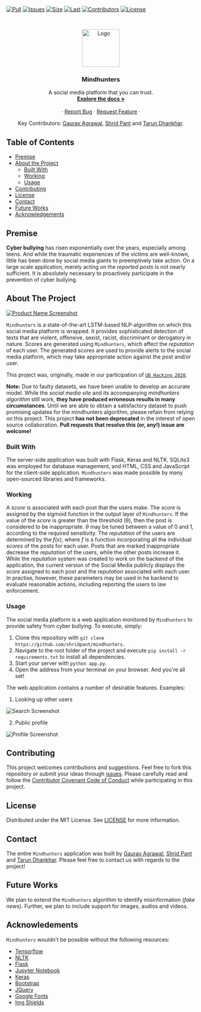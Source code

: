 [![Pull][pr]][pr-url]
[![Issues][issues]][issues-url]
[![Size][repo]][repo-url]
[![Last][last]][last-url]
[![Contributors][contributors]][contributors-url]
[![License][license-shield]][license-url]

<br />
<p align="center">
  <a href="https://github.com/shridpant/mindhunters">
    <img src="static/computer.svg" alt="Logo" width="100">
  </a>
  
  <h3 align="center">Mindhunters</h3>

  <p align="center">
    A social media platform that you can trust.
    <br />
    <a href="https://github.com/shridpant/mindhunters/blob/main/README.md"><strong>Explore the docs »</strong></a>
    <br />
    <br />
    ·
    <a href="https://github.com/shridpant/mindhunters/issues">Report Bug</a>
    ·
    <a href="https://github.com/shridpant/mindhunters/issues">Request Feature</a>
    ·
  </p>
  <p align="center">
  Key Contributors: <a href="https://github.com/gaurav-2626">Gaurav Agrawal</a>, <a href="https://github.com/shridpant">Shrid Pant</a> and <a href="https://github.com/tdhankhar">Tarun Dhankhar</a>.
  </p>
</p>

<!-- TABLE OF CONTENTS -->
## Table of Contents

* [Premise](#premise)
* [About the Project](#about-the-project)
    * [Built With](#built-with)
    * [Working](#working)
    * [Usage](#usage)
* [Contributing](#contributing)
* [License](#license)
* [Contact](#contact)
* [Future Works](#future-works)
* [Acknowledgements](#acknowledgements)

<!-- PREMISE -->
## Premise

**Cyber bullying** has risen exponentially over the years, especially among teens. And while the traumatic experiences of the victims are well-known, little has been done by social media giants to preemptively take action. On a large scale application, merely acting on the _reported posts_ is not nearly sufficient. It is absolutely necessary to proactively participate in the prevention of cyber bullying.

<!-- ABOUT THE PROJECT -->
## About The Project

[![Product Name Screenshot][product-screenshot]](https://github.com/shridpant/mindhunters)

`Mindhunters` is a state-of-the-art LSTM-based NLP-algorithm on which this social media platform is wrapped. It provides sophisticated detection of texts that are violent, offensive, sexist, racist, discriminant or derogatory in nature. Scores are generated using `Mindhunters`, which affect the _reputation_ of each user. The generated scores are used to provide alerts to the social media platform, which may take appropriate action against the post and/or user. 

This project was, originally, made in our participation of <a href="https://devpost.com/software/mindhunters" target="_blank">`UB Hacking 2020`</a>.

**Note:** Due to faulty datasets, we have been unable to develop an accurate model. While the _social media site_ and its accompanying _mindhunters algorithm_ still work, **they have produced erroneous results in many circumstances**. Until we are able to obtain a satisfactory dataset to push promising updates for the mindhunters algorithm, please refain from relying on this project. 
This project **has not been deprecated** in the interest of open source collaboration. **Pull requests that resolve this (or, any!) issue are welcome!**

<!-- BUILT WITH -->
### Built With

The server-side application was built with Flask, Keras and NLTK. SQLite3 was employed for database management, and HTML, CSS and JavaScript for the client-side application. `Mindhunters` was made possible by many open-sourced libraries and frameworks.

<!-- WORKING -->
### Working 

A _score_ is associated with each post that the users make. The _score_ is assigned by the sigmoid function in the output layer of `Mindhunters`. If the value of the _score_ is greater than the threshold (θ), then the post is considered to be inappropriate. _θ_ may be tuned between a value of 0 and 1, according to the required sensitivity. The _reputation_ of the users are determined by the _f(x)_, where _f_ is a function incorporating all the individual _scores_ of the posts for each user. Posts that are marked inappropriate decrease the _reputation_ of the users, while the other posts increase it.
While the _reputation_ system was created to work on the backend of the application, the current version of the Social Media publicly displays the _score_ assigned to each post and the _reputation_ associated with each user. In practise, however, these parameters may be used in he backend to evaluate reasonable actions, including reporting the users to law enforcement.

<!-- USAGE -->
### Usage

The social media platform is a web application monitored by `Mindhunters` to provide safety from cyber bullying. To execute, simply:

1. Clone this repository with `git clone https://github.com/shridpant/mindhunters`. 
2. Navigate to the root folder of the project and execute `pip install -r requirements.txt` to install all dependencies.
3. Start your server with `python app.py`.
4. Open the address from your terminal on your browser. And you're all set!

The web application contains a number of desirable features. Examples:

1. Looking up other users

![Search Screenshot][search-screenshot]

2. Public profile

![Profile Screenshot][other-screenshot]

<!-- CONTRIBUTING -->
## Contributing

This project welcomes contributions and suggestions. Feel free to fork this repository or submit your ideas through [issues](https://github.com/shridpant/stockie/issues). Please carefully read and follow the [Contributor Covenant Code of Conduct](https://github.com/shridpant/mindhunters/blob/main/CODE_OF_CONDUCT.md) while participating in this project.

<!-- LICENSE -->
## License

Distributed under the MIT License. See [LICENSE](https://github.com/shridpant/mindhunters/blob/main/LICENSE) for more information.

<!-- CONTACT -->
## Contact

The entire `Mindhunters` application was built by [Gaurav Agrawal](https://www.linkedin.com/in/gaurav-agrawal-070599192/), [Shrid Pant](https://www.linkedin.com/in/shridpant/) and [Tarun Dhankhar](https://www.linkedin.com/in/tarundhankhar/). Please feel free to contact us with regards to the project!

## Future Works

We plan to extend the `Mindhunters` algorithm to identify misinformation (_fake news_). Further, we plan to include support for images, audios and videos. 

<!-- ACKNOWLEDGEMENTS -->
## Acknowledements

`Mindhunters` wouldn't be possible without the following resources:

* [Tensorflow](https://www.tensorflow.org/)
* [NLTK](https://www.nltk.org/)
* [Flask](https://flask.palletsprojects.com/en/1.1.x/)
* [Jupyter Notebook](https://jupyter.org/)
* [Keras](https://keras.io/)
* [Bootstrap](https://getbootstrap.com)
* [JQuery](https://jquery.com)
* [Google Fonts](https://fonts.google.com/)
* [Img Shields](https://shields.io)

<!-- MARKDOWN LINKS & IMAGES -->
[issues]: https://img.shields.io/github/issues/shridpant/mindhunters
[issues-url]: https://github.com/shridpant/mindhunters/issues
[pr]: https://img.shields.io/github/issues-pr/shridpant/mindhunters
[pr-url]: https://github.com/shridpant/mindhunters/pulls
[repo]: https://img.shields.io/github/repo-size/shridpant/mindhunters
[repo-url]: https://github.com/shridpant/mindhunters
[last]: https://img.shields.io/github/last-commit/shridpant/mindhunters
[last-url]: https://github.com/shridpant/mindhunters/commits/main
[contributors]: https://img.shields.io/github/contributors/shridpant/mindhunters
[contributors-url]: https://github.com/shridpant/mindhunters/graphs/contributors
[license-shield]: https://img.shields.io/apm/l/vim-mode
[license-url]: https://github.com/shridpant/mindhunters/blob/master/LICENSE
[product-screenshot]: static/screenshot.PNG
[search-screenshot]: static/search-screenshot.PNG
[other-screenshot]: static/other-screenshot.PNG